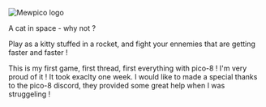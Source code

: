 ![Mewpico logo](https://www.lexaloffle.com/bbs/files/31522/mewpico.png)

A cat in space - why not ?

Play as a kitty stuffed in a rocket, and fight your ennemies that are getting faster and faster !

This is my first game, first thread, first everything with pico-8 ! I'm very proud of it ! It took exaclty one week.
I would like to made a special thanks to the pico-8 discord, they provided some great help when I was struggeling !
